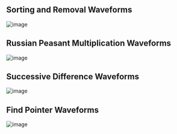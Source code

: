 ## Sorting and Removal Waveforms
![image](https://github.com/user-attachments/assets/4f4e1c7d-5796-4e0e-a0d4-68ebc6fad874)
## Russian Peasant Multiplication Waveforms
![image](https://github.com/user-attachments/assets/140d217c-8ddc-4d90-a204-27278833713e)
## Successive Difference Waveforms
![image](https://github.com/user-attachments/assets/08e190b9-c2d6-40ec-90d1-bd111f96e1f0)
## Find Pointer Waveforms
![image](https://github.com/user-attachments/assets/9b6bbd0e-f7c7-45df-901e-90e439c07f68)

